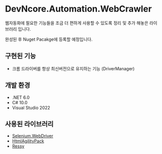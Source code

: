 # DevNcore.Automation.WebCrawler
웹자동화에 필요한 기능들을 조금 더 편하게 사용할 수 있도록 정리 및 추가 해놓은 라이브러리 입니다.

완성된 후 Nuget Pacakge에 등록할 예정입니다.

## 구현된 기능
- 크롬 드라이버를 항상 최신버전으로 유지하는 기능 (DriverManager)

## 개발 환경
- .NET 6.0
- C# 10.0
- Visual Studio 2022

## 사용된 라이브러리
- [Selenium.WebDriver](https://www.selenium.dev/)
- [HtmlAgilityPack](https://github.com/zzzprojects/html-agility-pack)
- [Ressy](https://github.com/Tyrrrz/Ressy)
